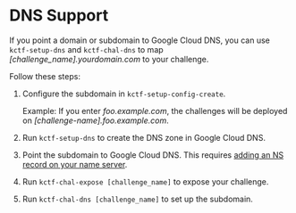 # DNS Support
If you point a domain or subdomain to Google Cloud DNS, you can use `kctf-setup-dns` and `kctf-chal-dns` to map *[challenge_name].yourdomain.com* to your challenge.

Follow these steps:

1. Configure the subdomain in `kctf-setup-config-create`. 

   Example: If you enter *foo.example.com*, the challenges will be deployed on *[challenge-name].foo.example.com*.
1. Run `kctf-setup-dns` to create the DNS zone in Google Cloud DNS.
1. Point the subdomain to Google Cloud DNS. This requires [adding an NS record on your name server](https://cloud.google.com/dns/docs/update-name-servers).
1. Run `kctf-chal-expose [challenge_name]` to expose your challenge.
1. Run `kctf-chal-dns [challenge_name]` to set up the subdomain.

